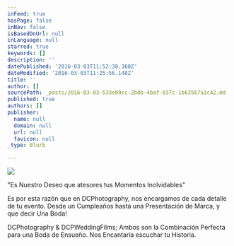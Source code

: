 ```yaml
---
inFeed: true
hasPage: false
inNav: false
isBasedOnUrl: null
inLanguage: null
starred: true
keywords: []
description: ''
datePublished: '2016-03-03T11:52:38.360Z'
dateModified: '2016-03-03T11:25:56.148Z'
title: ''
author: []
sourcePath: _posts/2016-03-03-533eb9cc-2bdb-4baf-837c-1b63567a1c42.md
published: true
authors: []
publisher:
  name: null
  domain: null
  url: null
  favicon: null
_type: Blurb

---
```

![](https://the-grid-user-content.s3-us-west-2.amazonaws.com/3235d011-a692-4416-8cb2-4be5dc435b92.jpg)

"Es Nuestro Deseo que atesores tus Momentos Inolvidables"

Es por esta razón que en DCPhotography, nos encargamos de cada detalle de tu evento. Desde un Cumpleaños hasta una Presentación de Marca, y que decir Una Boda!

DCPhotography & DCPWeddingFilms; Ambos son la Combinación Perfecta para una Boda de Ensueño. Nos Encantaría escuchar tu Historia.